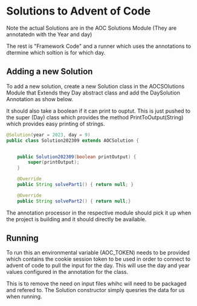 # Solutions to Advent of Code

Note the actual Solutions are in the AOC Solutions Module (They are annotatedn with the Year and day)

The rest is "Framework Code" and a runner which uses the annotations to dtermine which soltion is for which day.

## Adding a new Solution
To add a new solution, create a new Solution class in the AOCSOlutions Module that Extends they Day abstract class and add the DaySolution Annotation as show below.

It should also take a boolean if it can print to ouptut. This is just pushed to the super (Day) class which provides the method PrintToOutput(String) which provides easy printing of strings.

```java 
@Solution(year = 2023, day = 9)
public class Solution202309 extends AOCSolution {


    public Solution202309(boolean printOutput) {
        super(printOutput);
    }

    @Override
    public String solvePart1() { return null; }

    @Override
    public String solvePart2() { return null;}

```

The annotation processor in the respective module should pick it up when the project is building and it should directly be available.

## Running
To run this an environmental variable (AOC_TOKEN) needs to be provided which contains the cookie session token to be used in order to connect to advent of code to pull the input for the day.
This will use the day and year values configured in the annotation for the class.

This is to remove the need on input files whihc will need to be packaged and refered to. The Solution constructor simply quesries the data for us when running.

